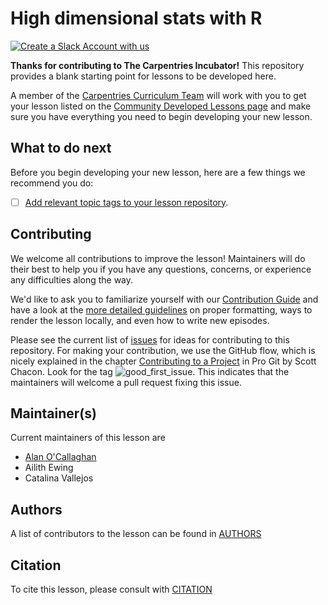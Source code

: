 # High dimensional stats with R

[![Create a Slack Account with us](https://img.shields.io/badge/Create_Slack_Account-The_Carpentries-071159.svg)](https://swc-slack-invite.herokuapp.com/)

**Thanks for contributing to The Carpentries Incubator!**
This repository provides a blank starting point for lessons to be developed
here.

A member of the [Carpentries Curriculum Team](https://carpentries.org/team/)
will work with you to get your lesson listed on the
[Community Developed Lessons page][community-lessons]
and make sure you have everything you need to begin developing your new lesson.

## What to do next

Before you begin developing your new lesson,
here are a few things we recommend you do:

* [ ] [Add relevant topic tags to your lesson repository][cdh-topic-tags].


## Contributing

We welcome all contributions to improve the lesson! Maintainers will do their
best to help you if you have any
questions, concerns, or experience any difficulties along the way.

We'd like to ask you to familiarize yourself with our
[Contribution Guide](CONTRIBUTING.md) and have a look at
the [more detailed guidelines][lesson-example] on proper formatting, ways to
render the lesson locally, and even
how to write new episodes.

Please see the current list of
[issues](https://github.com/carpentries-incubator/high-dimensional-stats-r/issues)
for ideas for contributing to this
repository. For making your contribution, we use the GitHub flow, which is
nicely explained in the chapter 
[Contributing to a Project](http://git-scm.com/book/en/v2/GitHub-Contributing-to-a-Project)
in Pro Git by Scott Chacon.
Look for the tag
![good_first_issue](https://img.shields.io/badge/-good%20first%20issue-gold.svg).
This indicates that the maintainers will welcome a pull request fixing this 
issue.


## Maintainer(s)

Current maintainers of this lesson are

* [Alan O'Callaghan](@Alanocallaghan)
* Ailith Ewing
* Catalina Vallejos


## Authors

A list of contributors to the lesson can be found in [AUTHORS](AUTHORS)

## Citation

To cite this lesson, please consult with [CITATION](CITATION)

[cdh]: https://cdh.carpentries.org
[cdh-topic-tags]: https://cdh.carpentries.org/the-carpentries-incubator.html#topic-tags
[change-default-branch]: https://docs.github.com/en/github/administering-a-repository/changing-the-default-branch
[community-lessons]: https://carpentries.org/community-lessons
[lesson-example]: https://carpentries.github.io/lesson-example
